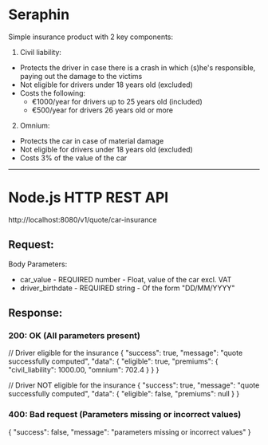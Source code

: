 # Seraphin

Simple insurance product with 2 key components:
1) Civil liability:
- Protects the driver in case there is a crash in which (s)he's responsible, paying out the damage to the victims
- Not eligible for drivers under 18 years old (excluded)
- Costs the following:
    * €1000/year for drivers up to 25 years old (included)
    * €500/year for drivers 26 years old or more

2) Omnium:
- Protects the car in case of material damage
- Not eligible for drivers under 18 years old (excluded)
- Costs 3% of the value of the car

_________________________________________________________________

# Node.js HTTP REST API

http://localhost:8080/v1/quote/car-insurance

## Request:
Body Parameters:
- car_value - REQUIRED number - Float, value of the car excl. VAT
- driver_birthdate - REQUIRED string - Of the form "DD/MM/YYYY"

## Response:
### 200: OK (All parameters present)
// Driver eligible for the insurance
    {
    "success": true,
    "message": "quote successfully computed",
    "data": {
        "eligible": true,
        "premiums": {
            "civil_liability": 1000.00,
            "omnium": 702.4
        }
    }
    }  

// Driver NOT eligible for the insurance
{
    "success": true,
    "message": "quote successfully computed",
    "data": {
        "eligible": false,
        "premiums": null
    }
}

### 400: Bad request (Parameters missing or incorrect values)
{
    "success": false,
    "message": "parameters missing or incorrect values"
}
